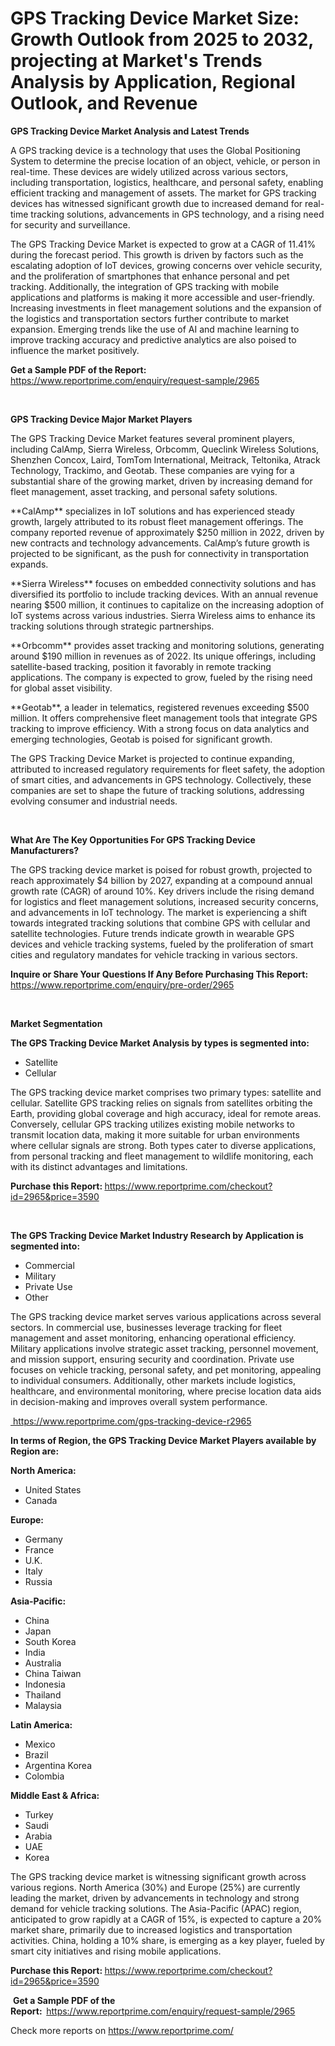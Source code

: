 <p><h1>GPS Tracking Device Market Size: Growth Outlook from 2025 to 2032, projecting at Market's Trends Analysis by Application, Regional Outlook, and Revenue</h1></p><p><strong>GPS Tracking Device Market Analysis and Latest Trends</strong></p>
<p><p>A GPS tracking device is a technology that uses the Global Positioning System to determine the precise location of an object, vehicle, or person in real-time. These devices are widely utilized across various sectors, including transportation, logistics, healthcare, and personal safety, enabling efficient tracking and management of assets. The market for GPS tracking devices has witnessed significant growth due to increased demand for real-time tracking solutions, advancements in GPS technology, and a rising need for security and surveillance.</p><p>The GPS Tracking Device Market is expected to grow at a CAGR of 11.41% during the forecast period. This growth is driven by factors such as the escalating adoption of IoT devices, growing concerns over vehicle security, and the proliferation of smartphones that enhance personal and pet tracking. Additionally, the integration of GPS tracking with mobile applications and platforms is making it more accessible and user-friendly. Increasing investments in fleet management solutions and the expansion of the logistics and transportation sectors further contribute to market expansion. Emerging trends like the use of AI and machine learning to improve tracking accuracy and predictive analytics are also poised to influence the market positively.</p></p>
<p><strong>Get a Sample PDF of the Report:&nbsp;</strong> <a href="https://www.reportprime.com/enquiry/request-sample/2965?utm_campaign=3579&utm_medium=2&utm_source=Github&utm_content=ia&utm_term=18032025&utm_id=gps-tracking-device">https://www.reportprime.com/enquiry/request-sample/2965</a></p>
<p>&nbsp;</p>
<p><strong>GPS Tracking Device Major Market Players</strong></p>
<p><p>The GPS Tracking Device Market features several prominent players, including CalAmp, Sierra Wireless, Orbcomm, Queclink Wireless Solutions, Shenzhen Concox, Laird, TomTom International, Meitrack, Teltonika, Atrack Technology, Trackimo, and Geotab. These companies are vying for a substantial share of the growing market, driven by increasing demand for fleet management, asset tracking, and personal safety solutions.</p><p>**CalAmp** specializes in IoT solutions and has experienced steady growth, largely attributed to its robust fleet management offerings. The company reported revenue of approximately $250 million in 2022, driven by new contracts and technology advancements. CalAmp’s future growth is projected to be significant, as the push for connectivity in transportation expands.</p><p>**Sierra Wireless** focuses on embedded connectivity solutions and has diversified its portfolio to include tracking devices. With an annual revenue nearing $500 million, it continues to capitalize on the increasing adoption of IoT systems across various industries. Sierra Wireless aims to enhance its tracking solutions through strategic partnerships.</p><p>**Orbcomm** provides asset tracking and monitoring solutions, generating around $190 million in revenues as of 2022. Its unique offerings, including satellite-based tracking, position it favorably in remote tracking applications. The company is expected to grow, fueled by the rising need for global asset visibility.</p><p>**Geotab**, a leader in telematics, registered revenues exceeding $500 million. It offers comprehensive fleet management tools that integrate GPS tracking to improve efficiency. With a strong focus on data analytics and emerging technologies, Geotab is poised for significant growth.</p><p>The GPS Tracking Device Market is projected to continue expanding, attributed to increased regulatory requirements for fleet safety, the adoption of smart cities, and advancements in GPS technology. Collectively, these companies are set to shape the future of tracking solutions, addressing evolving consumer and industrial needs.</p></p>
<p>&nbsp;</p>
<p><strong>What Are The Key Opportunities For GPS Tracking Device Manufacturers?</strong></p>
<p><p>The GPS tracking device market is poised for robust growth, projected to reach approximately $4 billion by 2027, expanding at a compound annual growth rate (CAGR) of around 10%. Key drivers include the rising demand for logistics and fleet management solutions, increased security concerns, and advancements in IoT technology. The market is experiencing a shift towards integrated tracking solutions that combine GPS with cellular and satellite technologies. Future trends indicate growth in wearable GPS devices and vehicle tracking systems, fueled by the proliferation of smart cities and regulatory mandates for vehicle tracking in various sectors.</p></p>
<p><strong>Inquire or Share Your Questions If Any Before Purchasing This Report:</strong> <a href="https://www.reportprime.com/enquiry/pre-order/2965?utm_campaign=3579&utm_medium=2&utm_source=Github&utm_content=ia&utm_term=18032025&utm_id=gps-tracking-device">https://www.reportprime.com/enquiry/pre-order/2965</a></p>
<p>&nbsp;</p>
<p><strong>Market Segmentation</strong></p>
<p><strong>The GPS Tracking Device Market Analysis by types is segmented into:</strong></p>
<p><ul><li>Satellite</li><li>Cellular</li></ul></p>
<p><p>The GPS tracking device market comprises two primary types: satellite and cellular. Satellite GPS tracking relies on signals from satellites orbiting the Earth, providing global coverage and high accuracy, ideal for remote areas. Conversely, cellular GPS tracking utilizes existing mobile networks to transmit location data, making it more suitable for urban environments where cellular signals are strong. Both types cater to diverse applications, from personal tracking and fleet management to wildlife monitoring, each with its distinct advantages and limitations.</p></p>
<p><strong>Purchase this Report:&nbsp;</strong><a href="https://www.reportprime.com/checkout?id=2965&price=3590&utm_campaign=3579&utm_medium=2&utm_source=Github&utm_content=ia&utm_term=18032025&utm_id=gps-tracking-device">https://www.reportprime.com/checkout?id=2965&price=3590</a></p>
<p>&nbsp;</p>
<p><strong>The GPS Tracking Device Market Industry Research by Application is segmented into:</strong></p>
<p><ul><li>Commercial</li><li>Military</li><li>Private Use</li><li>Other</li></ul></p>
<p><p>The GPS tracking device market serves various applications across several sectors. In commercial use, businesses leverage tracking for fleet management and asset monitoring, enhancing operational efficiency. Military applications involve strategic asset tracking, personnel movement, and mission support, ensuring security and coordination. Private use focuses on vehicle tracking, personal safety, and pet monitoring, appealing to individual consumers. Additionally, other markets include logistics, healthcare, and environmental monitoring, where precise location data aids in decision-making and improves overall system performance.</p></p>
<p><a href="https://www.reportprime.com/gps-tracking-device-r2965?utm_campaign=3579&utm_medium=2&utm_source=Github&utm_content=ia&utm_term=18032025&utm_id=gps-tracking-device">&nbsp;https://www.reportprime.com/gps-tracking-device-r2965</a></p>
<p><strong>In terms of Region, the GPS Tracking Device Market Players available by Region are:</strong></p>
<p>
    <p> <strong> North America: </strong>
        <ul>
            <li>United States</li>
            <li>Canada</li>
        </ul>
        </p> 
    <p> <strong> Europe: </strong>
        <ul>
            <li>Germany</li>
            <li>France</li>
            <li>U.K.</li>
            <li>Italy</li>
            <li>Russia</li>
        </ul>
        </p> 
    <p> <strong> Asia-Pacific: </strong>
        <ul>
            <li>China</li>
            <li>Japan</li>
            <li>South Korea</li>
            <li>India</li>
            <li>Australia</li>
            <li>China Taiwan</li>
            <li>Indonesia</li>
            <li>Thailand</li>
            <li>Malaysia</li>
        </ul>
        </p> 
    <p> <strong> Latin America: </strong>
        <ul>
            <li>Mexico</li>
            <li>Brazil</li>
            <li>Argentina Korea</li>
            <li>Colombia</li>
        </ul>
        </p> 
    <p> <strong> Middle East & Africa: </strong>
        <ul>
            <li>Turkey</li>
            <li>Saudi</li>
            <li>Arabia</li>
            <li>UAE</li>
            <li>Korea</li>
        </ul>
    </p>
    </p>
<p><p>The GPS tracking device market is witnessing significant growth across various regions. North America (30%) and Europe (25%) are currently leading the market, driven by advancements in technology and strong demand for vehicle tracking solutions. The Asia-Pacific (APAC) region, anticipated to grow rapidly at a CAGR of 15%, is expected to capture a 20% market share, primarily due to increased logistics and transportation activities. China, holding a 10% share, is emerging as a key player, fueled by smart city initiatives and rising mobile applications.</p></p>
<p><strong>Purchase this Report: </strong><a href="https://www.reportprime.com/checkout?id=2965&price=3590&utm_campaign=3579&utm_medium=2&utm_source=Github&utm_content=ia&utm_term=18032025&utm_id=gps-tracking-device">https://www.reportprime.com/checkout?id=2965&price=3590</a></p>
<p>&nbsp;<strong>Get a Sample PDF of the Report:&nbsp;&nbsp;</strong><a href="https://www.reportprime.com/enquiry/request-sample/2965?utm_campaign=3579&utm_medium=2&utm_source=Github&utm_content=ia&utm_term=18032025&utm_id=gps-tracking-device">https://www.reportprime.com/enquiry/request-sample/2965</a></p>
<p><strong></strong></p>
<p>Check more reports on <a href="https://www.reportprime.com/?utm_campaign=3579&utm_medium=2&utm_source=Github&utm_content=ia&utm_term=18032025&utm_id=gps-tracking-device">https://www.reportprime.com/</a></p>